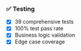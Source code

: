 ### ✅ Testing

- [x] 39 comprehensive tests
- [x] 100% test pass rate
- [x] Business logic validation
- [x] Edge case coverage
